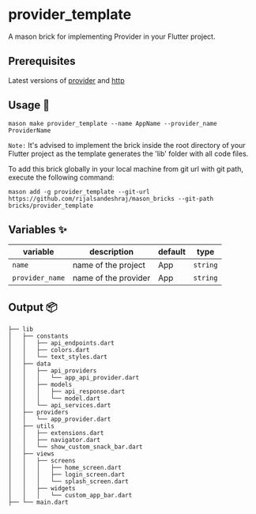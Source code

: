 # provider_template

A mason brick for implementing Provider in your Flutter project.

## Prerequisites

Latest versions of [provider] and [http]

## Usage 🚀

```
mason make provider_template --name AppName --provider_name ProviderName
```

`Note:` It's advised to implement the brick inside the root directory of your
Flutter project as the template generates the 'lib' folder with all code files.

To add this brick globally in your local machine from git url with git path,
execute the following command:

```
mason add -g provider_template --git-url https://github.com/rijalsandeshraj/mason_bricks --git-path bricks/provider_template
```

## Variables ✨

| variable        | description          | default | type     |
| --------------- | -------------------- | ------- | -------- |
| `name`          | name of the project  | App     | `string` |
| `provider_name` | name of the provider | App     | `string` |

## Output 📦

```
├── lib
│   ├── constants
│   │   ├── api_endpoints.dart
│   │   ├── colors.dart
│   │   └── text_styles.dart
│   ├── data
│   │   ├── api_providers
│   │   │   └── app_api_provider.dart
│   │   ├── models
│   │   │   ├── api_response.dart
│   │   │   └── model.dart
│   │   └── api_services.dart
│   ├── providers
│   │   └── app_provider.dart
│   ├── utils
│   │   ├── extensions.dart
│   │   ├── navigator.dart
│   │   └── show_custom_snack_bar.dart
│   ├── views
│   │   ├── screens
│   │   │   ├── home_screen.dart
│   │   │   ├── login_screen.dart
│   │   │   └── splash_screen.dart
│   │   ├── widgets
│   │   │   └── custom_app_bar.dart
├── └── main.dart
```

[provider]: https://pub.dev/packages/provider
[http]: https://pub.dev/packages/http
